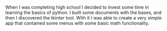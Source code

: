 When I was completing high school I decided to invest some time in learning the basics of python. I built some documents with the bases, and then I discovered the tkinter tool. With it I was able to create a very simple app that contained some menus with some basic math functionality.